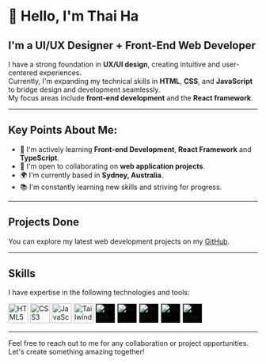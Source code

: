 # 👋 Hello, I'm Thai Ha

## I'm a UI/UX Designer + Front-End Web Developer  
I have a strong foundation in **UX/UI design**, creating intuitive and user-centered experiences.  
Currently, I'm expanding my technical skills in **HTML**, **CSS**, and **JavaScript** to bridge design and development seamlessly.  
My focus areas include **front-end development** and the **React framework**.


---

## Key Points About Me:
- 🧠 I'm actively learning **Front-end Development**, **React Framework** and **TypeScript**.
- 🤝 I'm open to collaborating on **web application projects**.
- 🌍 I'm currently based in **Sydney, Australia**.
- 📚 I'm constantly learning new skills and striving for progress.

---

## Projects Done
You can explore my latest web development projects on my [GitHub](#).

---

## Skills
I have expertise in the following technologies and tools:
<p>
<img src="https://cdn.jsdelivr.net/gh/devicons/devicon/icons/html5/html5-original.svg" alt="HTML5" width="40" height="40"/>
<img src="https://cdn.jsdelivr.net/gh/devicons/devicon/icons/css3/css3-original.svg" alt="CSS3" width="40" height="40"/>
<img src="https://cdn.jsdelivr.net/gh/devicons/devicon/icons/javascript/javascript-original.svg" alt="JavaScript" width="40" height="40"/>
<img src="https://icons.veryicon.com/png/o/business/vscode-program-item-icon/tailwindcss.png" alt="TailwindCSS" width="40" height="40"/> 
<img src="https://cdn.jsdelivr.net/gh/devicons/devicon/icons/bootstrap/bootstrap-original.svg" alt="Bootstrap" width="40" height="40" style="background-color:black;"/>  
<img src="https://cdn.jsdelivr.net/gh/devicons/devicon/icons/sass/sass-original.svg" alt="Sass" width="40" height="40" style="background-color:black;"/>  
<img src="https://cdn.jsdelivr.net/gh/devicons/devicon/icons/react/react-original.svg" alt="React" width="40" height="40" style="background-color:black;"/>  
<img src="https://cdn.jsdelivr.net/gh/devicons/devicon/icons/git/git-original.svg" alt="Git" width="40" height="40" style="background-color:black;"/>  
<img src="https://cdn.jsdelivr.net/gh/devicons/devicon/icons/figma/figma-original.svg" alt="Figma" width="40" height="40" style="background-color:black;"/>
</p>


---

Feel free to reach out to me for any collaboration or project opportunities. Let's create something amazing together!
